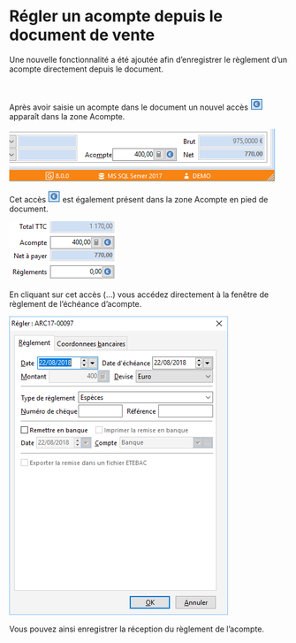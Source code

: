 # Régler un acompte depuis le document de vente



Une nouvelle fonctionnalité a été ajoutée afin d’enregistrer le règlement d’un acompte directement depuis le document.


 


Après avoir saisie un acompte dans le document un nouvel accès ![](BoutonReglement.png) apparaît dans la zone Acompte.


![](../../../../assets/images/Achats/Documents/3Fiche/2/Acompte.png)
 


Cet accès ![](BoutonReglement.png) est également présent dans la zone Acompte en pied de document.


![](Acompte.png)
 


En cliquant sur cet accès (…) vous accédez directement à la fenêtre de règlement de l’échéance d’acompte.


![](ReglementAcompte.png)
 


Vous pouvez ainsi enregistrer la réception du règlement de l’acompte.


